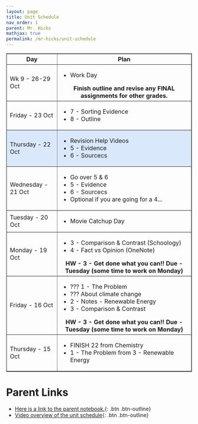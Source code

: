 ```yaml
---
layout: page
title: Unit Schedule
nav_order: 1
parent: Mr. Hicks
mathjax: true
permalink: /mr-hicks/unit-schedule
---
```

<table class="s_table_border" border="1">
<thead>
    <tr>
        <th>Day</th>
        <th>Plan</th>
    </tr>
</thead>
<tbody>
<tr>
    <td>Wk 9 - 26-29 Oct</td>
    <td>
        <ul>
            <li>Work Day</li>
        </ul>
        <center><b>
            Finish outline and revise any FINAL assignments for other grades.</b></center>
    </td>
</tr>
<tr>
    <td>Friday - 23 Oct</td>
    <td>
        <ul>
            <li>7 - Sorting Evidence</li>
            <li>8 - Outline</li>
        </ul>
    </td>
</tr>
<tr style="background-color: #dae8fc;">
    <td>Thursday - 22 Oct</td>
    <td>
        <ul>
            <li>Revision Help Videos</li>
            <li>5 - Evidence</li>
            <li>6 - Sourcecs</li>
        </ul>
    </td>
</tr>
<tr>
    <td>Wednesday - 21 Oct</td>
    <td>
        <ul>
            <li>Go over 5 & 6</li>
            <li>5 - Evidence</li>
            <li>6 - Sourcecs</li>
            <li>Optional if you are going for a 4...</li>
        </ul>
    </td>
</tr>
<tr>
    <td>Tuesday - 20 Oct</td>
    <td>
        <ul>
            <li>Movie Catchup Day</li>
        </ul>
    </td>
</tr>
<tr>
    <td>Monday - 19 Oct</td>
    <td>
        <ul>
            <li>3 - Comparison & Contrast (Schoology)</li>
            <li>4 - Fact vs Opinion (OneNote)</li>
        </ul>
        <center><b>HW - 3 - Get done what you can!! Due - Tuesday (some time to work on Monday)</b></center>
    </td>
</tr>
<tr>
    <td>Friday - 16 Oct</td>
    <td>
        <ul>
            <li>??? 1 - The Problem</li>
            <li>??? About climate change</li>
            <li>2 - Notes - Renewable Energy</li>
            <li>3 - Comparison & Contrast</li>
        </ul>
        <center><b>HW - 3 - Get done what you can!! Due - Tuesday (some time to work on Monday)</b></center>
    </td>
</tr>
<tr>
    <td>Thursday - 15 Oct</td>
    <td>
        <ul>
            <li>FINISH 22 from Chemistry</li>
            <li>1 - The Problem from 3 - Renewable Energy</li>
        </ul>
    </td>
</tr>
</tbody>
</table>

# Parent Links
  * [Here is a link to the parent notebook.](https://usd475-my.sharepoint.com/:o:/g/personal/jeffreyhicks_usd475_org/Ev5RzL1Le8xOiJYuyba-qp0BUFaSZUgUYlGMzjUSEZt0ag?e=igjaJ0){: .btn .btn-outline}
  * [Video overview of the unit schedule](https://jchs-science.github.io/mr-hicks/vids/unit-schedule.mp4){: .btn .btn-outline}